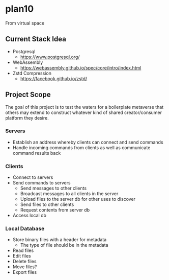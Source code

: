 # plan10
From virtual space

## Current Stack Idea
* Postgresql
    * https://www.postgresql.org/
* WebAssembly
    * https://webassembly.github.io/spec/core/intro/index.html
* Zstd Compression
    * https://facebook.github.io/zstd/

## Project Scope
The goal of this project is to test the waters for a boilerplate metaverse that others may extend to construct whatever kind of shared creator/consumer platform they desire.

### Servers
* Establish an address whereby clients can connect and send commands
* Handle incoming commands from clients as well as communicate command results back

### Clients
* Connect to servers
* Send commands to servers
  * Send messages to other clients
  * Broadcast messages to all clients in the server
  * Upload files to the server db for other uses to discover
  * Send files to other clients
  * Request contents from server db
* Access local db

### Local Database
* Store binary files with a header for metadata
  * The type of file should be in the metadata
* Read files
* Edit files
* Delete files
* Move files?
* Export files
